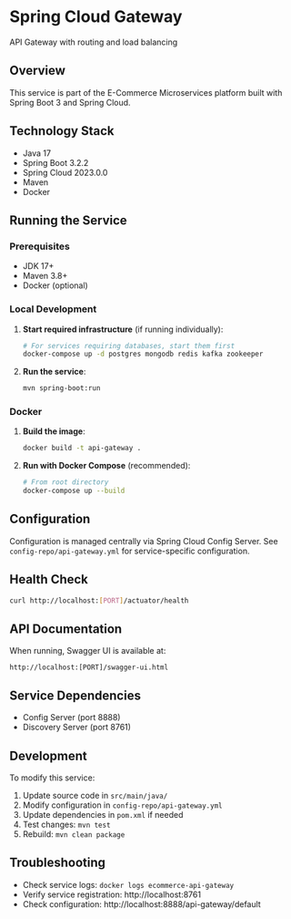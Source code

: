 # Spring Cloud Gateway

API Gateway with routing and load balancing

## Overview

This service is part of the E-Commerce Microservices platform built with Spring Boot 3 and Spring Cloud.

## Technology Stack

- Java 17
- Spring Boot 3.2.2
- Spring Cloud 2023.0.0
- Maven
- Docker

## Running the Service

### Prerequisites
- JDK 17+
- Maven 3.8+
- Docker (optional)

### Local Development

1. **Start required infrastructure** (if running individually):
   ```bash
   # For services requiring databases, start them first
   docker-compose up -d postgres mongodb redis kafka zookeeper
   ```

2. **Run the service**:
   ```bash
   mvn spring-boot:run
   ```

### Docker

1. **Build the image**:
   ```bash
   docker build -t api-gateway .
   ```

2. **Run with Docker Compose** (recommended):
   ```bash
   # From root directory
   docker-compose up --build
   ```

## Configuration

Configuration is managed centrally via Spring Cloud Config Server. See `config-repo/api-gateway.yml` for service-specific configuration.

## Health Check

```bash
curl http://localhost:[PORT]/actuator/health
```

## API Documentation

When running, Swagger UI is available at:
```
http://localhost:[PORT]/swagger-ui.html
```

## Service Dependencies

- Config Server (port 8888)
- Discovery Server (port 8761)





## Development

To modify this service:

1. Update source code in `src/main/java/`
2. Modify configuration in `config-repo/api-gateway.yml`
3. Update dependencies in `pom.xml` if needed
4. Test changes: `mvn test`
5. Rebuild: `mvn clean package`

## Troubleshooting

- Check service logs: `docker logs ecommerce-api-gateway`
- Verify service registration: http://localhost:8761
- Check configuration: http://localhost:8888/api-gateway/default
